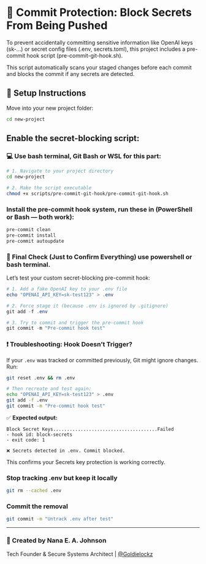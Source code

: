 # 🔐 Commit Protection: Block Secrets From Being Pushed

To prevent accidentally committing sensitive information like OpenAI keys (sk-...) or secret config files (.env, secrets.toml), this project includes a pre-commit hook script (pre-commit-git-hook.sh).

This script automatically scans your staged changes before each commit and blocks the commit if any secrets are detected.

## 🚀 Setup Instructions

Move into your new project folder:

```bash
cd new-project
```

## Enable the secret-blocking script:

### 💻 Use bash terminal, Git Bash or WSL for this part:

```bash
# 1. Navigate to your project directory
cd new-project

# 2. Make the script executable
chmod +x scripts/pre-commit-git-hook/pre-commit-git-hook.sh

```

### Install the pre-commit hook system, run these in (PowerShell or Bash — both work):

```bash
pre-commit clean
pre-commit install
pre-commit autoupdate
```

### 🧪 Final Check (Just to Confirm Everything) use powershell or bash terminal.

Let’s test your custom secret-blocking pre-commit hook:

```powershell
# 1. Add a fake OpenAI key to your .env file
echo "OPENAI_API_KEY=sk-test123" > .env

# 2. Force stage it (because .env is ignored by .gitignore)
git add -f .env

# 3. Try to commit and trigger the pre-commit hook
git commit -m "Pre-commit hook test"
```

### ❗ Troubleshooting: Hook Doesn’t Trigger?

If your `.env` was tracked or committed previously, Git might ignore changes. Run:

```bash
git reset .env && rm .env
```

```bash
# Then recreate and test again:
echo "OPENAI_API_KEY=sk-test123" > .env
git add -f .env
git commit -m "Pre-commit hook test"
```

✅ **Expected output:**

```text
Block Secret Keys......................................Failed
- hook id: block-secrets
- exit code: 1

❌ Secrets detected in .env. Commit blocked.
```

This confirms your Secrets key protection is working correctly.

### Stop tracking .env but keep it locally

```bash
git rm --cached .env
```

### Commit the removal

```bash
git commit -m "Untrack .env after test"
```

---

### 👤 Created by Nana E. A. Johnson

Tech Founder & Secure Systems Architect | [@Goldielockz](https://github.com/goldielockz30)
